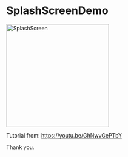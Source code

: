 # SplashScreenDemo

<img width="270" alt="SplashScreen" src="https://user-images.githubusercontent.com/3993516/136638264-494ccacd-0522-4b1b-b0e6-5b969ff6d2c1.png">

Tutorial from: https://youtu.be/GhNwvGePTbY

Thank you.
